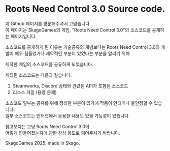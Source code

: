 # Roots Need Control 3.0 Source code.
이 Github 페이지를 방문해주셔서 고맙습니다. \
이 페이지는 SkagoGames의 게임, "Roots Need Control 3.0"의 소스코드를 공개하는 페이지입니다. 

소스코드를 공개하게 된 이유는 기술공유의 개념보다는 
Roots Need Control 3.0의 개발이 매우 힘들었거나 제약적인 부분이 있었다는 부분을 알리기 위해 

제작한 게임의 소스코드를 공유하게 되었습니다.


제외된 소스코드는 다음과 같습니다.
1. Steamworks, Discord 상태와 관련된 API가 포함된 소스코드
2. 리소스 파일 (용량 문제)

소스코드 일부는 공유를 위해 정리한 부분이 있기에 작동이 안되거나 불안정할 수 있습니다. \
일부 소스코드는 인터넷에서 응용한 내용도 있을 가능성이 있습니다. 

참고보다는 그냥 Roots Need Control 3.0이 \
어떻게 만들어졌는지에 관한 감상 용도로 읽어주시기 바랍니다.

SkagoGames 2025. made in Skago.

